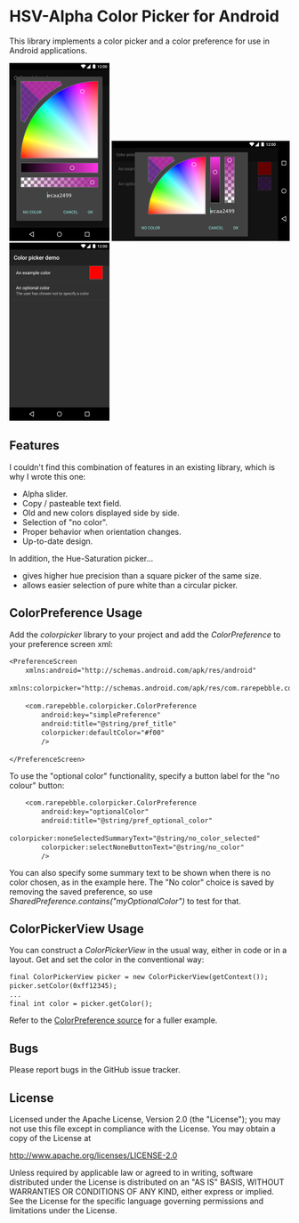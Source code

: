 # HSV-Alpha Color Picker for Android

This library implements a color picker and a color preference for use in Android
applications.

![Portrait](docs/portrait.png) ![Landscape](docs/landscape.png) ![Preferences](docs/preference.png)

## Features

I couldn't find this combination of features in an existing library, which is why I wrote this one:

* Alpha slider.
* Copy / pasteable text field.
* Old and new colors displayed side by side.
* Selection of "no color".
* Proper behavior when orientation changes.
* Up-to-date design.

In addition, the Hue-Saturation picker...

* gives higher hue precision than a square picker of the same size.
* allows easier selection of pure white than a circular picker.

## ColorPreference Usage

Add the *colorpicker* library to your project and add the *ColorPreference* to your preference
screen xml:

    <PreferenceScreen
        xmlns:android="http://schemas.android.com/apk/res/android"
        xmlns:colorpicker="http://schemas.android.com/apk/res/com.rarepebble.colorpicker">

        <com.rarepebble.colorpicker.ColorPreference
            android:key="simplePreference"
            android:title="@string/pref_title"
            colorpicker:defaultColor="#f00"
            />

    </PreferenceScreen>

To use the "optional color" functionality, specify a button label for the "no colour" button:

        <com.rarepebble.colorpicker.ColorPreference
            android:key="optionalColor"
            android:title="@string/pref_optional_color"
            colorpicker:noneSelectedSummaryText="@string/no_color_selected"
            colorpicker:selectNoneButtonText="@string/no_color"
            />

You can also specify some summary text to be shown when there is no color chosen, as in the example
here. The "No color" choice is saved by removing the saved preference, so use
*SharedPreference.contains("myOptionalColor")* to test for that.

## ColorPickerView Usage

You can construct a *ColorPickerView* in the usual way, either in code or in a layout. Get and set
the color in the conventional way:

    final ColorPickerView picker = new ColorPickerView(getContext());
    picker.setColor(0xff12345);
    ...
    final int color = picker.getColor();

Refer to the [ColorPreference source](colorpicker/src/main/java/com/rarepebble/colorpicker/ColorPreference.java)
for a fuller example.

## Bugs

Please report bugs in the GitHub issue tracker.

## License

Licensed under the Apache License, Version 2.0 (the "License");
you may not use this file except in compliance with the License.
You may obtain a copy of the License at

http://www.apache.org/licenses/LICENSE-2.0

Unless required by applicable law or agreed to in writing, software
distributed under the License is distributed on an "AS IS" BASIS,
WITHOUT WARRANTIES OR CONDITIONS OF ANY KIND, either express or implied.
See the License for the specific language governing permissions and
limitations under the License.
